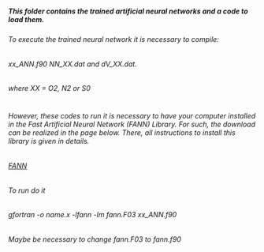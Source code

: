 ##### This folder contains the trained artificial neural networks and a code to load them.
###
###### To execute the trained neural network it is necessary to compile:
###### xx_ANN.f90 NN_XX.dat and dV_XX.dat.
###### where XX = O2, N2 or S0
#
###### However, these codes to run it is necessary to have your computer installed in the Fast Artificial Neural Network (FANN) Library. For such, the download can be realized in the page below. There, all instructions to install this library is given in details.

###### [FANN](http://leenissen.dk/fann/wp/)

###### To run do it

###### gfortran -o name.x -lfann -lm  fann.F03  xx_ANN.f90

###### Maybe be necessary to change fann.F03 to fann.f90
